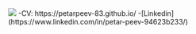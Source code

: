 <img src="https://github-readme-stats.vercel.app/api?username=PetarPeev83&&show_icons=true&title_color=ffffff&icon_color=bb2acf&text_color=daf7dc&bg_color=151515" />
-CV: https://petarpeev-83.github.io/
-[Linkedin](https://www.linkedin.com/in/petar-peev-94623b233/)
